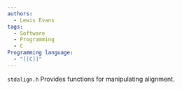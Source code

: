 ```yaml
---
authors:
  - Lewis Evans
tags:
  - Software
  - Programming
  - C
Programming language:
  - "[[C]]"
---
```

`stdalign.h` Provides functions for manipulating alignment.